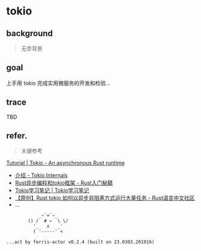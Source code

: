 # tokio


## background
> 无奈背景

## goal

上手用 tokio 完成实用微服务的开发和检验...

## trace

TBD

## refer.
> 关键参考

[Tutorial | Tokio - An asynchronous Rust runtime](https://tokio.rs/tokio/tutorial)


- [介绍 - Tokio Internals](https://tony612.github.io/tokio-internals/01_intro_async.html)
- [Rust异步编程和tokio框架 - Rust入门秘籍](https://rust-book.junmajinlong.com/ch100/01_understand_tokio_runtime.html)
- [Tokio学习笔记 | Tokio学习笔记](https://skyao.io/learning-tokio/docs.html)
- [【原创】Rust tokio 如何以异步非阻塞方式运行大量任务 - Rust语言中文社区](https://rustcc.cn/article?id=ba4f86c6-667d-4acb-89a1-e2fb0617f524)
- ...




```
            _~`+`~_
        () /  # ←  \ \/
          '_   ∧   _'
          ( '-----' <

...act by ferris-actor v0.2.4 (built on 23.0303.201916)
```